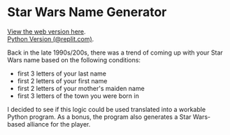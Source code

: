 # Star Wars Name Generator

[View the web version here](https://shadowecco.github.io/portfolio/star-wars-name-generator-web/).<br />
[Python Version (@replit.com)](https://replit.com/@HelenYates/4-Star-Wars-Name-Generator).<br />

Back in the late 1990s/200s, there was a trend of coming up with your Star Wars name based on the following conditions:

- first 3 letters of your last name
- first 2 letters of your first name
- first 2 letters of your mother's maiden name
- first 3 letters of the town you were born in

I decided to see if this logic could be used translated into a workable Python program. As a bonus, the program also generates a Star Wars-based alliance for the player.